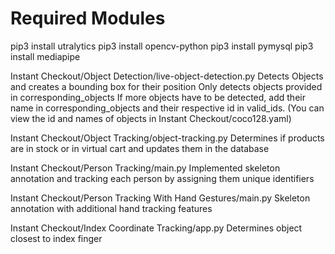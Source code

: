 # Required Modules

pip3 install utralytics
pip3 install opencv-python
pip3 install pymysql
pip3 install mediapipe


Instant Checkout/Object Detection/live-object-detection.py
  Detects Objects and creates a bounding box for their position
  Only detects objects provided in corresponding_objects
  If more objects have to be detected, add their name in corresponding_objects and their respective id in valid_ids.
  (You can view the id and names of objects in Instant Checkout/coco128.yaml)

Instant Checkout/Object Tracking/object-tracking.py
  Determines if products are in stock or in virtual cart and updates them in the database

Instant Checkout/Person Tracking/main.py
  Implemented skeleton annotation and tracking each person by assigning them unique identifiers

Instant Checkout/Person Tracking With Hand Gestures/main.py
  Skeleton annotation with additional hand tracking features

Instant Checkout/Index Coordinate Tracking/app.py
  Determines object closest to index finger

